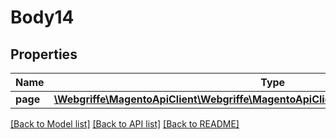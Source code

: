 # Body14

## Properties
Name | Type | Description | Notes
------------ | ------------- | ------------- | -------------
**page** | [**\Webgriffe\MagentoApiClient\Webgriffe\MagentoApiClient\Model\CmsDataPageInterface**](CmsDataPageInterface.md) |  | 

[[Back to Model list]](../README.md#documentation-for-models) [[Back to API list]](../README.md#documentation-for-api-endpoints) [[Back to README]](../README.md)


